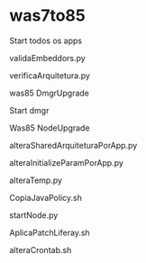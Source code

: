 # was7to85

Start todos os apps

validaEmbeddors.py

verificaArquitetura.py

was85 DmgrUpgrade

Start dmgr

Was85 NodeUpgrade

alteraSharedArquiteturaPorApp.py

alteraInitializeParamPorApp.py

alteraTemp.py

CopiaJavaPolicy.sh

startNode.py

AplicaPatchLiferay.sh

alteraCrontab.sh
